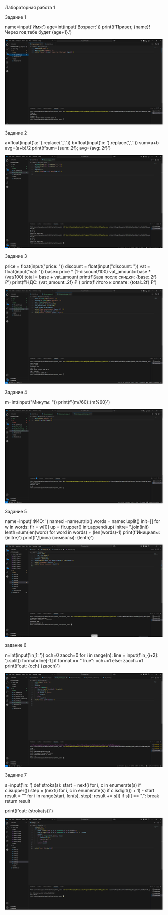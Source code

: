 Лабораторная работа 1


Задание 1


name=input('Имя:')
age=int(input('Возраст:'))
print(f'Привет, {name}! Через год тебе будет {age+1}.')

![Задание 1](misc/img/lab01/lab01_01.png)


Задание 2

a=float(input('a: ').replace(',','.'))
b=float(input('b: ').replace(',','.'))
sum=a+b
avg=(a+b)/2
print(f'sum={sum:.2f}; avg={avg:.2f}')



![Задание 1](misc/img/lab01/lab01_02.png)


Задание 3


price = float(input("price: "))
discount = float(input("discount: "))
vat = float(input("vat: "))
base= price * (1-discount/100)
vat_amount= base * (vat/100)
total = base + vat_amount
print(f'База после скидки: {base:.2f} ₽')
print(f'НДС: {vat_amount:.2f} ₽')
print(f'Итого к оплате: {total:.2f} ₽')

![Задание 1](misc/img/lab01/lab01_03.png)


Задание 4


m=int(input("Минуты: "))
print(f'{m//60}:{m%60}')

![Задание 1](misc/img/lab01/lab01_04.png)


Задание 5


name=input('ФИО: ')
namecl=name.strip()
words = namecl.split()
init=[]
for w in words:
    fir = w[0]
    up = fir.upper()
    init.append(up)
initre=''.join(init)
lenth=sum(len(word) for word in words) + (len(words)-1)
print(f'Инициалы: {initre}')
print(f'Длина (символы): {lenth}')


![Задание 1](misc/img/lab01/lab01_05.png)



задание 6


n=int(input('in_1: '))
och=0
zaoch=0
for i in range(n):
    line = input(f'in_{i+2}: ').split()
    format=line[-1]
    if format == "True":
        och+=1
    else:
        zaoch+=1
print(f'out: {och} {zaoch}')


![Задание 1](misc/img/lab01/lab01_06.png)



Задание 7

s=input('in: ')
def stroka(s):
    start = next(i for i, c in enumerate(s) if c.isupper())
    step = (next(i for i, c in enumerate(s) if c.isdigit()) + 1) - start
    result = ""
    for i in range(start, len(s), step):
        result += s[i]
        if s[i] == ".":
            break
    return result


print(f'out: {stroka(s)}')


![Задание 7](misc/img/lab01/lab01_07.png)

